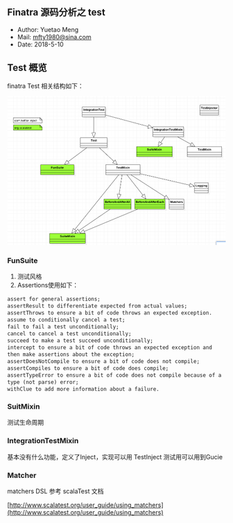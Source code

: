 ## Finatra 源码分析之 test


- Author: Yuetao Meng
- Mail: mfty1980@sina.com
- Date: 2018-5-10



## Test 概览

finatra Test 相关结构如下：


![类图](img/test.png)


### FunSuite

1. 测试风格
2. Assertions使用如下：

```
assert for general assertions;
assertResult to differentiate expected from actual values;
assertThrows to ensure a bit of code throws an expected exception.
assume to conditionally cancel a test;
fail to fail a test unconditionally;
cancel to cancel a test unconditionally;
succeed to make a test succeed unconditionally;
intercept to ensure a bit of code throws an expected exception and then make assertions about the exception;
assertDoesNotCompile to ensure a bit of code does not compile;
assertCompiles to ensure a bit of code does compile;
assertTypeError to ensure a bit of code does not compile because of a type (not parse) error;
withClue to add more information about a failure.

```

### SuitMixin

测试生命周期

### IntegrationTestMixin

基本没有什么功能，定义了Inject，实现可以用 TestInject
测试用可以用到Gucie


### Matcher

matchers DSL 参考 scalaTest 文档

[http://www.scalatest.org/user_guide/using_matchers](http://www.scalatest.org/user_guide/using_matchers)
